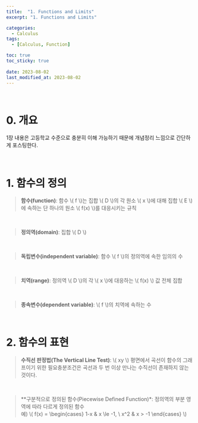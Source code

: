 ```yaml
---
title:  "1. Functions and Limits"
excerpt: "1. Functions and Limits"

categories:
  - Calculus
tags:
  - [Calculus, Function]

toc: true
toc_sticky: true
 
date: 2023-08-02
last_modified_at: 2023-08-02
---
```


&nbsp;

# 0. 개요
1장 내용은 고등학교 수준으로 충분히 이해 가능하기 때문에 개념정리 느낌으로 간단하게 포스팅한다.

&nbsp;

# 1. 함수의 정의
> **함수(function)**: 함수 \\( f \\)는 집합 \\( D \\)의 각 원소 \\( x \\)에 대해 집합 \\( E \\)에 속하는 단 하나의 원소 \\( f(x) \\)를 대응시키는 규칙

&nbsp;

> **정의역(domain)**: 집합 \\( D \\)

&nbsp;

> **독립변수(independent variable)**: 함수 \\( f \\)의 정의역에 속한 임의의 수

&nbsp;

> **치역(range)**: 정의역 \\( D \\)의 각 \\( x \\)에 대응하는 \\( f(x) \\) 값 전체 집합

&nbsp;

> **종속변수(dependent variable)**: \\( f \\)의 치역에 속하는 수

&nbsp;

# 2. 함수의 표현
> **수직선 판정법(The Vertical Line Test)**: \\( xy \\) 평면에서 곡선이 함수의 그래프이기 위한 필요충분조건은 곡선과 두 번 이상 만나는 수직선이 존재하지 않는 것이다.

&nbsp;

> **구분적으로 정의된 함수(Piecewise Defined Function)*: 정의역의 부분 영역에 따라 다르게 정의된 함수\
> 예) \\( f(x) = \begin{cases} 1-x & x \le -1, \\
> x^2 & x > -1 \end{cases} \\)
